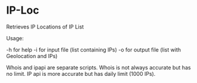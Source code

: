 # IP-Loc
Retrieves IP Locations of IP List

Usage:

-h for help
-i for input file (list containing IPs)
-o for output file (list with Geolocation and IPs)

Whois and ipapi are separate scripts.
Whois is not always accurate but has no limit.
IP api is more accurate but has daily limit (1000 IPs).


